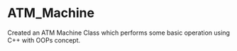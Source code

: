# ATM_Machine
Created an ATM Machine Class which  performs some basic operation using C++ with OOPs concept. 
